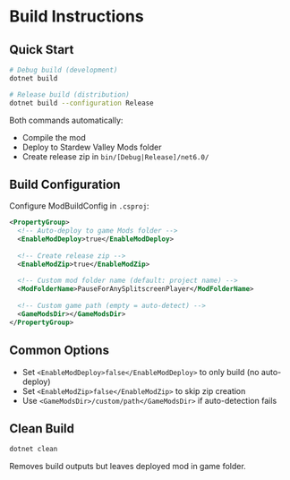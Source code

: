 # Build Instructions

## Quick Start

```bash
# Debug build (development)
dotnet build

# Release build (distribution)
dotnet build --configuration Release
```

Both commands automatically:
- Compile the mod
- Deploy to Stardew Valley Mods folder
- Create release zip in `bin/[Debug|Release]/net6.0/`

## Build Configuration

Configure ModBuildConfig in `.csproj`:

```xml
<PropertyGroup>
  <!-- Auto-deploy to game Mods folder -->
  <EnableModDeploy>true</EnableModDeploy>
  
  <!-- Create release zip -->
  <EnableModZip>true</EnableModZip>
  
  <!-- Custom mod folder name (default: project name) -->
  <ModFolderName>PauseForAnySplitscreenPlayer</ModFolderName>
  
  <!-- Custom game path (empty = auto-detect) -->
  <GameModsDir></GameModsDir>
</PropertyGroup>
```

## Common Options

- Set `<EnableModDeploy>false</EnableModDeploy>` to only build (no auto-deploy)
- Set `<EnableModZip>false</EnableModZip>` to skip zip creation
- Use `<GameModsDir>/custom/path</GameModsDir>` if auto-detection fails

## Clean Build

```bash
dotnet clean
```

Removes build outputs but leaves deployed mod in game folder.